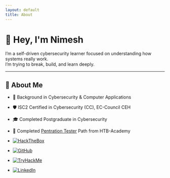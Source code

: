 ```yaml
---
layout: default
title: About
---
```






# 👋 Hey, I'm Nimesh

I’m a self-driven cybersecurity learner focused on understanding how systems really work.  
I’m trying to break, build, and learn deeply.

---

## 📘 About Me

- 🧠 Background in Cybersecurity & Computer Applications
- 🛡️ ISC2 Certified in Cybersecurity (CC), EC-Council CEH
- 🎓 Completed Postgraduate in Cybersecurity
- 🏅 Completed [Pentration Tester](https://academy.hackthebox.com/achievement/badge/a052a061-4863-11f0-bcfd-bea50ffe6cb4) Path from HTB-Academy 

- [![HackTheBox](https://img.shields.io/badge/HTB-%2300b58a.svg?style=for-the-badge&logo=hackthebox&logoColor=white)](https://app.hackthebox.com/profile/1301916)
- [![GitHub](https://img.shields.io/badge/GitHub-%2312100E.svg?style=for-the-badge&logo=github&logoColor=white)](https://github.com/nrnimesh)
- [![TryHackMe](https://img.shields.io/badge/TryHackMe-%23ff3c00.svg?style=for-the-badge&logo=tryhackme&logoColor=white)](https://tryhackme.com/p/Oprah)
- [![LinkedIn](https://img.shields.io/badge/LinkedIn-%230077B5.svg?style=for-the-badge&logo=linkedin&logoColor=white)](https://www.linkedin.com/in/nimesh-nair-/)

